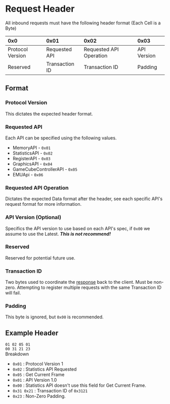 # Request Header

All inbound requests must have the following header format (Each Cell is a Byte)


| 0x0              | 0x01           | 0x02                    | 0x03        | 
|:-----------------|:---------------|:------------------------|:------------|
| Protocol Version | Requested API  | Requested API Operation | API Version |
| Reserved         | Transaction ID | Transaction ID          | Padding     |

## Format

### Protocol Version

This dictates the expected header format.

### Requested API

Each API can be specified using the following values.

- MemoryAPI - `0x01`
- StatisticsAPI - `0x02`
- RegisterAPI - `0x03`
- GraphicsAPI - `0x04`
- GameCubeControllerAPI - `0x05`
- EMUApi - `0x06`

### Requested API Operation

Dictates the expected Data format after the header, see each specific API's request format for more information.

### API Version (Optional)

Specifics the API version to use based on each API's spec, if `0x00` we assume to use the Latest. ***This is not recommend!***

### Reserved

Reserved for potential future use.

### Transaction ID

Two bytes used to coordinate the [response](../response/socket_response.md) back to the client. 
Must be non-zero. Attempting to register multiple requests with the same Transaction ID will fail. 

### Padding

This byte is ignored, but `0x00` is recommended.


## Example Header

`01 02 05 01` </br>
`00 31 21 23` </br>
Breakdown
- `0x01` : Protocol Version 1
- `0x02` : Statistics API Requested
- `0x05` : Get Current Frame
- `0x01` : API Version 1.0
- `0x00` : Statistics API doesn't use this field for Get Current Frame.
- `0x31 0x21` : Transaction ID of `0x3121`
- `0x23` : Non-Zero Padding.